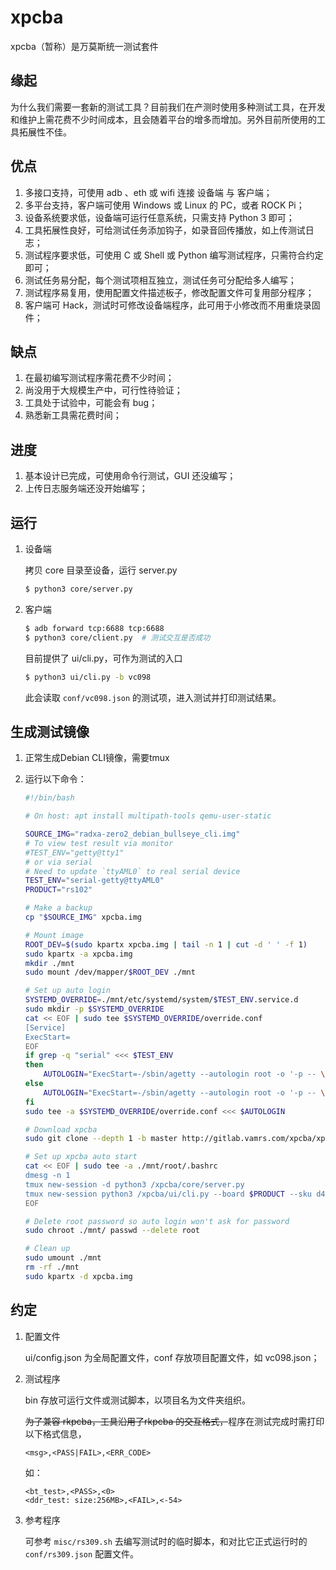 # xpcba

xpcba（暂称）是万莫斯统一测试套件

## 缘起

为什么我们需要一套新的测试工具？目前我们在产测时使用多种测试工具，在开发和维护上需花费不少时间成本，且会随着平台的增多而增加。另外目前所使用的工具拓展性不佳。

## 优点

1. 多接口支持，可使用 adb 、eth 或 wifi 连接 设备端 与 客户端；
2. 多平台支持，客户端可使用 Windows 或 Linux 的 PC，或者 ROCK Pi；
3. 设备系统要求低，设备端可运行任意系统，只需支持 Python 3 即可；
4. 工具拓展性良好，可给测试任务添加钩子，如录音回传播放，如上传测试日志；
5. 测试程序要求低，可使用 C 或 Shell 或 Python 编写测试程序，只需符合约定即可；
6. 测试任务易分配，每个测试项相互独立，测试任务可分配给多人编写；
7. 测试程序易复用，使用配置文件描述板子，修改配置文件可复用部分程序；
8. 客户端可 Hack，测试时可修改设备端程序，此可用于小修改而不用重烧录固件；

## 缺点

1. 在最初编写测试程序需花费不少时间；
2. 尚没用于大规模生产中，可行性待验证；
3. 工具处于试验中，可能会有 bug；
4. 熟悉新工具需花费时间；

## 进度

1. 基本设计已完成，可使用命令行测试，GUI 还没编写；
2. 上传日志服务端还没开始编写；

## 运行

1. 设备端

   拷贝 core 目录至设备，运行 server.py

   ```bash
   $ python3 core/server.py
   ```

2. 客户端

   ```bash
   $ adb forward tcp:6688 tcp:6688
   $ python3 core/client.py  # 测试交互是否成功
   ```

   目前提供了 ui/cli.py，可作为测试的入口

   ```bash
   $ python3 ui/cli.py -b vc098
   ```

   此会读取 `conf/vc098.json` 的测试项，进入测试并打印测试结果。

## 生成测试镜像

1. 正常生成Debian CLI镜像，需要tmux
2. 运行以下命令：

   ````bash
   #!/bin/bash

   # On host: apt install multipath-tools qemu-user-static

   SOURCE_IMG="radxa-zero2_debian_bullseye_cli.img"
   # To view test result via monitor
   #TEST_ENV="getty@tty1"
   # or via serial
   # Need to update `ttyAML0` to real serial device
   TEST_ENV="serial-getty@ttyAML0"
   PRODUCT="rs102"

   # Make a backup
   cp "$SOURCE_IMG" xpcba.img

   # Mount image
   ROOT_DEV=$(sudo kpartx xpcba.img | tail -n 1 | cut -d ' ' -f 1)
   sudo kpartx -a xpcba.img
   mkdir ./mnt
   sudo mount /dev/mapper/$ROOT_DEV ./mnt

   # Set up auto login
   SYSTEMD_OVERRIDE=./mnt/etc/systemd/system/$TEST_ENV.service.d
   sudo mkdir -p $SYSTEMD_OVERRIDE
   cat << EOF | sudo tee $SYSTEMD_OVERRIDE/override.conf
   [Service]
   ExecStart=
   EOF
   if grep -q "serial" <<< $TEST_ENV
   then
       AUTOLOGIN="ExecStart=-/sbin/agetty --autologin root -o '-p -- \\\\u' --noclear %I \$TERM"
   else
       AUTOLOGIN="ExecStart=-/sbin/agetty --autologin root -o '-p -- \\\\u' --keep-baud 115200,57600,38400,9600 %I \$TERM"
   fi
   sudo tee -a $SYSTEMD_OVERRIDE/override.conf <<< $AUTOLOGIN

   # Download xpcba
   sudo git clone --depth 1 -b master http://gitlab.vamrs.com/xpcba/xpcba.git ./mnt/xpcba

   # Set up xpcba auto start
   cat << EOF | sudo tee -a ./mnt/root/.bashrc
   dmesg -n 1
   tmux new-session -d python3 /xpcba/core/server.py
   tmux new-session python3 /xpcba/ui/cli.py --board $PRODUCT --sku d4e16 --via local
   EOF

   # Delete root password so auto login won't ask for password
   sudo chroot ./mnt/ passwd --delete root

   # Clean up
   sudo umount ./mnt
   rm -rf ./mnt
   sudo kpartx -d xpcba.img
   ````

## 约定

1. 配置文件

   ui/config.json 为全局配置文件，conf 存放项目配置文件，如 vc098.json；

2. 测试程序

   bin 存放可运行文件或测试脚本，以项目名为文件夹组织。

   <del> 为了兼容 rkpcba，工具沿用了rkpcba 的交互格式，</del>程序在测试完成时需打印以下格式信息，

      ```text
      <msg>,<PASS|FAIL>,<ERR_CODE>
      ```

   如：

      ```text
      <bt_test>,<PASS>,<0>
      <ddr_test: size:256MB>,<FAIL>,<-54>
      ```

3. 参考程序

   可参考 `misc/rs309.sh` 去编写测试时的临时脚本，和对比它正式运行时的 `conf/rs309.json` 配置文件。
